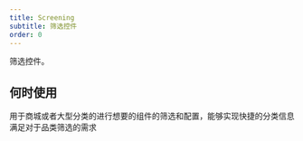```yaml
---
title: Screening
subtitle: 筛选控件
order: 0
---
```


筛选控件。

## 何时使用
用于商城或者大型分类的进行想要的组件的筛选和配置，能够实现快捷的分类信息满足对于品类筛选的需求